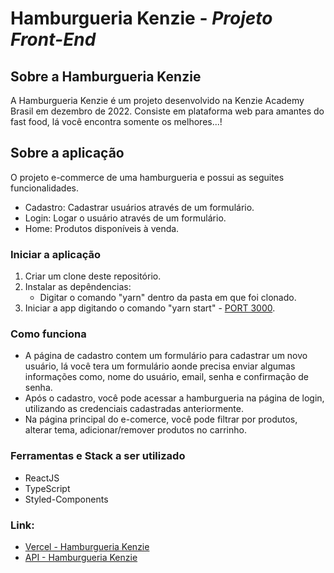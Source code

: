 # Hamburgueria Kenzie - _Projeto Front-End_

## Sobre a Hamburgueria Kenzie

A Hamburgueria Kenzie é um projeto desenvolvido na Kenzie Academy Brasil em dezembro de 2022. Consiste em plataforma web para amantes do fast food, lá você encontra somente os melhores...!

## Sobre a aplicação

O projeto e-commerce de uma hamburgueria e possui as seguites funcionalidades.

- Cadastro: Cadastrar usuários através de um formulário.
- Login: Logar o usuário através de um formulário.
- Home: Produtos disponíveis à venda.

### Iniciar a aplicação

1. Criar um clone deste repositório.
2. Instalar as depêndencias:
   - Digitar o comando "yarn" dentro da pasta em que foi clonado.
3. Iniciar a app digitando o comando "yarn start" - [PORT 3000](http://localhost:3000/).

### Como funciona

- A página de cadastro contem um formulário para cadastrar um novo usuário, lá você tera um formulário aonde precisa enviar algumas informações como, nome do usuário, email, senha e confirmação de senha.
- Após o cadastro, você pode acessar a hamburgueria na página de login, utilizando as credenciais cadastradas anteriormente.
- Na página principal do e-comerce, você pode filtrar por produtos, alterar tema, adicionar/remover produtos no carrinho.

### Ferramentas e Stack a ser utilizado

- ReactJS
- TypeScript
- Styled-Components

### Link:
- [Vercel - Hamburgueria Kenzie](https://hamburgueria-v2-leocarlos-dias.vercel.app/login)
- [API - Hamburgueria Kenzie](https://github.com/leocarlos-dias/hamburgueria-kenzie)
